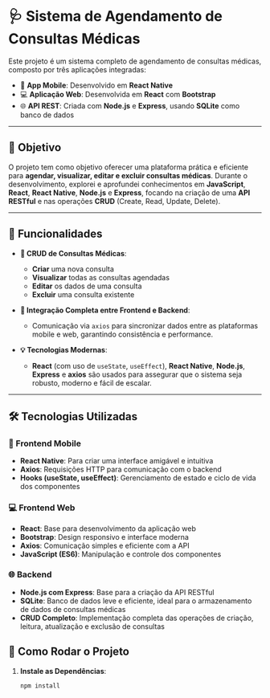 # 🩺 Sistema de Agendamento de Consultas Médicas 

Este projeto é um sistema completo de agendamento de consultas médicas, composto por três aplicações integradas:

- 📱 **App Mobile**: Desenvolvido em **React Native**
- 💻 **Aplicação Web**: Desenvolvida em **React** com **Bootstrap**
- 🌐 **API REST**: Criada com **Node.js** e **Express**, usando **SQLite** como banco de dados

---

## 🎯 Objetivo

O projeto tem como objetivo oferecer uma plataforma prática e eficiente para **agendar, visualizar, editar e excluir consultas médicas**. Durante o desenvolvimento, explorei e aprofundei conhecimentos em **JavaScript**, **React**, **React Native**, **Node.js** e **Express**, focando na criação de uma **API RESTful** e nas operações **CRUD** (Create, Read, Update, Delete).

---

## 🚀 Funcionalidades

- **📅 CRUD de Consultas Médicas**:
  - **Criar** uma nova consulta
  - **Visualizar** todas as consultas agendadas
  - **Editar** os dados de uma consulta
  - **Excluir** uma consulta existente

- **🔗 Integração Completa entre Frontend e Backend**:
  - Comunicação via `axios` para sincronizar dados entre as plataformas mobile e web, garantindo consistência e performance.

- **💡 Tecnologias Modernas**:
  - **React** (com uso de `useState`, `useEffect`), **React Native**, **Node.js**, **Express** e **axios** são usados para assegurar que o sistema seja robusto, moderno e fácil de escalar.

---

## 🛠️ Tecnologias Utilizadas

### 📱 Frontend Mobile
- **React Native**: Para criar uma interface amigável e intuitiva
- **Axios**: Requisições HTTP para comunicação com o backend
- **Hooks (useState, useEffect)**: Gerenciamento de estado e ciclo de vida dos componentes

### 💻 Frontend Web
- **React**: Base para desenvolvimento da aplicação web
- **Bootstrap**: Design responsivo e interface moderna
- **Axios**: Comunicação simples e eficiente com a API
- **JavaScript (ES6)**: Manipulação e controle dos componentes

### 🌐 Backend
- **Node.js com Express**: Base para a criação da API RESTful
- **SQLite**: Banco de dados leve e eficiente, ideal para o armazenamento de dados de consultas médicas
- **CRUD Completo**: Implementação completa das operações de criação, leitura, atualização e exclusão de consultas

## 🚀 Como Rodar o Projeto
1. **Instale as Dependências**:
   ```bash
   npm install

